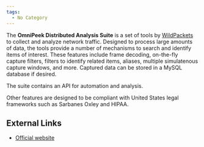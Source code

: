 ```yaml
---
tags:
  - No Category
---
```

The **OmniPeek Distributed Analysis Suite** is a set of tools by
[WildPackets](wildpackets.md) to collect and analyze network
traffic. Designed to process large amounts of data, the tools provide a
number of mechanisms to search and identify items of interest. These
features include frame decoding, on-the-fly capture filters, filters to
identify related items, aliases, multiple simulatenous capture windows,
and more. Captured data can be stored in a MySQL database if desired.

The suite contains an API for automation and analysis.

Other features are designed to be compliant with United States legal
frameworks such as Sarbanes Oxley and HIPAA.

## External Links

- [Official website](https://www.wildpackets.com/)